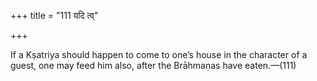+++
title = "111 यदि त्व्"

+++

If a Kṣatriya should happen to come to one’s house in the character of a guest, one may feed him also, after the Brāhmaṇas have eaten.—(111)